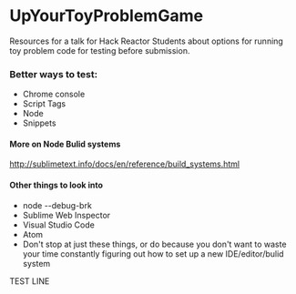 # UpYourToyProblemGame
Resources for a talk for Hack Reactor Students about options for running toy problem code for testing before submission.

### Better ways to test:
- Chrome console
- Script Tags
- Node
- Snippets

#### More on Node Bulid systems
http://sublimetext.info/docs/en/reference/build_systems.html

#### Other things to look into
- node --debug-brk
- Sublime Web Inspector
- Visual Studio Code
- Atom
- Don't stop at just these things, or do because you don't want to waste your time constantly figuring out how to set up a new IDE/editor/bulid system

TEST LINE
